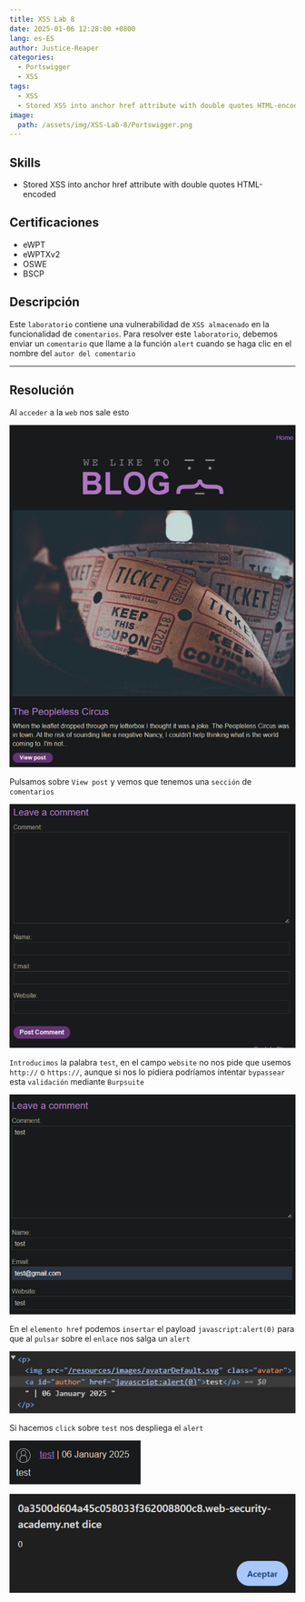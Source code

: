```yaml
---
title: XSS Lab 8
date: 2025-01-06 12:28:00 +0800
lang: es-ES
author: Justice-Reaper
categories:
  - Portswigger
  - XSS
tags:
  - XSS
  - Stored XSS into anchor href attribute with double quotes HTML-encoded
image:
  path: /assets/img/XSS-Lab-8/Portswigger.png
---
```


## Skills

- Stored XSS into anchor href attribute with double quotes HTML-encoded

## Certificaciones

- eWPT
- eWPTXv2
- OSWE
- BSCP
  
## Descripción

Este `laboratorio` contiene una vulnerabilidad de `XSS almacenado` en la funcionalidad de `comentarios`. Para resolver este `laboratorio`, debemos enviar un `comentario` que llame a la función `alert` cuando se haga clic en el nombre del `autor del comentario`

---
## Resolución

Al `acceder` a la `web` nos sale esto

![](/assets/img/XSS-Lab-8/image_1.png)

Pulsamos sobre `View post` y vemos que tenemos una `sección` de `comentarios`

![](/assets/img/XSS-Lab-8/image_2.png)

`Introducimos` la palabra `test`, en el campo `website` no nos pide que usemos `http://` o `https://`, aunque si nos lo pidiera podríamos intentar `bypassear` esta `validación` mediante `Burpsuite`

![](/assets/img/XSS-Lab-8/image_3.png)

En el `elemento href` podemos `insertar` el payload `javascript:alert(0)` para que al `pulsar` sobre el `enlace` nos salga un `alert`

![](/assets/img/XSS-Lab-8/image_4.png)

Si hacemos `click` sobre `test` nos despliega el `alert`

![](/assets/img/XSS-Lab-8/image_5.png)

![](/assets/img/XSS-Lab-8/image_6.png)
